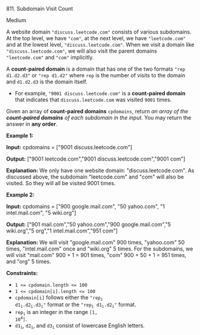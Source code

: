 811\. Subdomain Visit Count

Medium

A website domain `"discuss.leetcode.com"` consists of various subdomains. At the top level, we have `"com"`, at the next level, we have `"leetcode.com"` and at the lowest level, `"discuss.leetcode.com"`. When we visit a domain like `"discuss.leetcode.com"`, we will also visit the parent domains `"leetcode.com"` and `"com"` implicitly.

A **count-paired domain** is a domain that has one of the two formats `"rep d1.d2.d3"` or `"rep d1.d2"` where `rep` is the number of visits to the domain and `d1.d2.d3` is the domain itself.

*   For example, `"9001 discuss.leetcode.com"` is a **count-paired domain** that indicates that `discuss.leetcode.com` was visited `9001` times.

Given an array of **count-paired domains** `cpdomains`, return _an array of the **count-paired domains** of each subdomain in the input_. You may return the answer in **any order**.

**Example 1:**

**Input:** cpdomains = ["9001 discuss.leetcode.com"]

**Output:** ["9001 leetcode.com","9001 discuss.leetcode.com","9001 com"]

**Explanation:** We only have one website domain: "discuss.leetcode.com". As discussed above, the subdomain "leetcode.com" and "com" will also be visited. So they will all be visited 9001 times.

**Example 2:**

**Input:** cpdomains = ["900 google.mail.com", "50 yahoo.com", "1 intel.mail.com", "5 wiki.org"]

**Output:** ["901 mail.com","50 yahoo.com","900 google.mail.com","5 wiki.org","5 org","1 intel.mail.com","951 com"]

**Explanation:** We will visit "google.mail.com" 900 times, "yahoo.com" 50 times, "intel.mail.com" once and "wiki.org" 5 times. For the subdomains, we will visit "mail.com" 900 + 1 = 901 times, "com" 900 + 50 + 1 = 951 times, and "org" 5 times.

**Constraints:**

*   `1 <= cpdomain.length <= 100`
*   `1 <= cpdomain[i].length <= 100`
*   `cpdomain[i]` follows either the <code>"rep<sub>i</sub> d1<sub>i</sub>.d2<sub>i</sub>.d3<sub>i</sub>"</code> format or the <code>"rep<sub>i</sub> d1<sub>i</sub>.d2<sub>i</sub>"</code> format.
*   <code>rep<sub>i</sub></code> is an integer in the range <code>[1, 10<sup>4</sup>]</code>.
*   <code>d1<sub>i</sub></code>, <code>d2<sub>i</sub></code>, and <code>d3<sub>i</sub></code> consist of lowercase English letters.